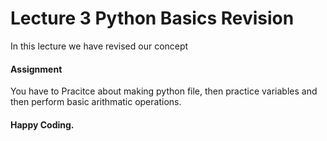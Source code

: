 # Lecture 3 Python Basics Revision

In this lecture we have revised our concept

#### Assignment 

You have to Pracitce about making python file, then practice variables and then perform basic arithmatic operations.

#### Happy Coding.